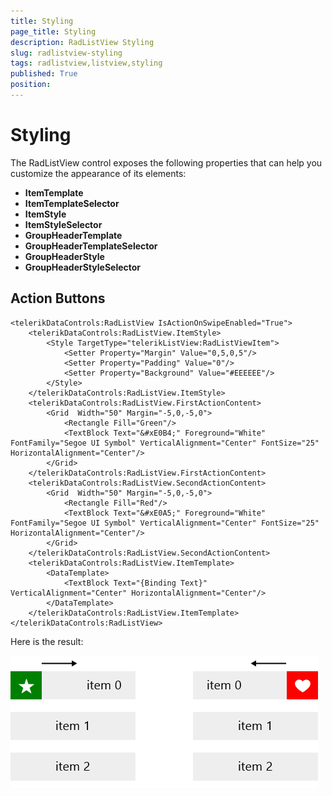 ```yaml
---
title: Styling
page_title: Styling
description: RadListView Styling
slug: radlistview-styling
tags: radlistview,listview,styling
published: True
position: 
---
```


# Styling

The RadListView control exposes the following properties that can help you customize the appearance of its elements:

- **ItemTemplate**
- **ItemTemplateSelector**
- **ItemStyle**
- **ItemStyleSelector**
- **GroupHeaderTemplate**
- **GroupHeaderTemplateSelector**
- **GroupHeaderStyle**
- **GroupHeaderStyleSelector**


## Action Buttons

	<telerikDataControls:RadListView IsActionOnSwipeEnabled="True">
	    <telerikDataControls:RadListView.ItemStyle>
	        <Style TargetType="telerikListView:RadListViewItem">
	            <Setter Property="Margin" Value="0,5,0,5"/>
	            <Setter Property="Padding" Value="0"/>
	            <Setter Property="Background" Value="#EEEEEE"/>
	        </Style>
	    </telerikDataControls:RadListView.ItemStyle>
	    <telerikDataControls:RadListView.FirstActionContent>
	        <Grid  Width="50" Margin="-5,0,-5,0">
	            <Rectangle Fill="Green"/>
	            <TextBlock Text="&#xE0B4;" Foreground="White" FontFamily="Segoe UI Symbol" VerticalAlignment="Center" FontSize="25" HorizontalAlignment="Center"/>
	        </Grid>
	    </telerikDataControls:RadListView.FirstActionContent>
	    <telerikDataControls:RadListView.SecondActionContent>
	        <Grid  Width="50" Margin="-5,0,-5,0">
	            <Rectangle Fill="Red"/>
	            <TextBlock Text="&#xE0A5;" Foreground="White" FontFamily="Segoe UI Symbol" VerticalAlignment="Center" FontSize="25" HorizontalAlignment="Center"/>
	        </Grid>
	    </telerikDataControls:RadListView.SecondActionContent>
	    <telerikDataControls:RadListView.ItemTemplate>
	        <DataTemplate>
	            <TextBlock Text="{Binding Text}" VerticalAlignment="Center" HorizontalAlignment="Center"/>
	        </DataTemplate>
	    </telerikDataControls:RadListView.ItemTemplate>
	</telerikDataControls:RadListView>

Here is the result:

![](images/listview-action-buttons-styling.png)

